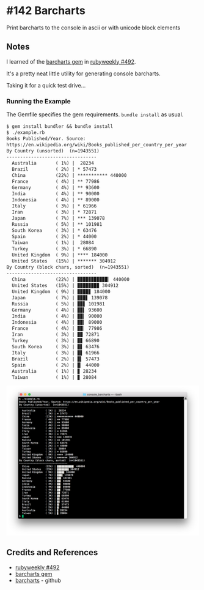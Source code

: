 # #142 Barcharts

Print barcharts to the console in ascii or with unicode block elements

## Notes

I learned of the [barcharts gem](https://rubygems.org/gems/barcharts)
in [rubyweekly #492](https://rubyweekly.com/issues/492).

It's a pretty neat little utility for generating console barcharts.

Taking it for a quick test drive...

### Running the Example

The Gemfile specifies the gem requirements. `bundle install` as usual.

```
$ gem install bundler && bundle install
$ ./example.rb
Books Published/Year. Source: https://en.wikipedia.org/wiki/Books_published_per_country_per_year
By Country (unsorted)  (n=1943551)
---------------------------------
  Australia       ( 1%) |  28234
  Brazil          ( 2%) | * 57473
  China           (22%) | *********** 440000
  France          ( 4%) | ** 77986
  Germany         ( 4%) | ** 93600
  India           ( 4%) | ** 90000
  Indonesia       ( 4%) | ** 89000
  Italy           ( 3%) | * 61966
  Iran            ( 3%) | * 72871
  Japan           ( 7%) | *** 139078
  Russia          ( 5%) | ** 101981
  South Korea     ( 3%) | * 63476
  Spain           ( 2%) | * 44000
  Taiwan          ( 1%) |  28084
  Turkey          ( 3%) | * 66890
  United Kingdom  ( 9%) | **** 184000
  United States   (15%) | ******* 304912
By Country (block chars, sorted)  (n=1943551)
---------------------------------
  China           (22%) | ▉▉▉▉▉▉▉▉▉▉▉▎ 440000
  United States   (15%) | ▉▉▉▉▉▉▉▉ 304912
  United Kingdom  ( 9%) | ▉▉▉▉▊ 184000
  Japan           ( 7%) | ▉▉▉▋ 139078
  Russia          ( 5%) | ▉▉▋ 101981
  Germany         ( 4%) | ▉▉▍ 93600
  India           ( 4%) | ▉▉▎ 90000
  Indonesia       ( 4%) | ▉▉▎ 89000
  France          ( 4%) | ▉▉▏ 77986
  Iran            ( 3%) | ▉▉ 72871
  Turkey          ( 3%) | ▉▊ 66890
  South Korea     ( 3%) | ▉▋ 63476
  Italy           ( 3%) | ▉▋ 61966
  Brazil          ( 2%) | ▉▍ 57473
  Spain           ( 2%) | ▉▏ 44000
  Australia       ( 1%) | ▊ 28234
  Taiwan          ( 1%) | ▊ 28084
```

![example](./assets/example.png?raw=true)

## Credits and References

* [rubyweekly #492](https://rubyweekly.com/issues/492)
* [barcharts gem](https://rubygems.org/gems/barcharts)
* [barcharts](https://github.com/feedreader/pluto/tree/master/barcharts) - github
